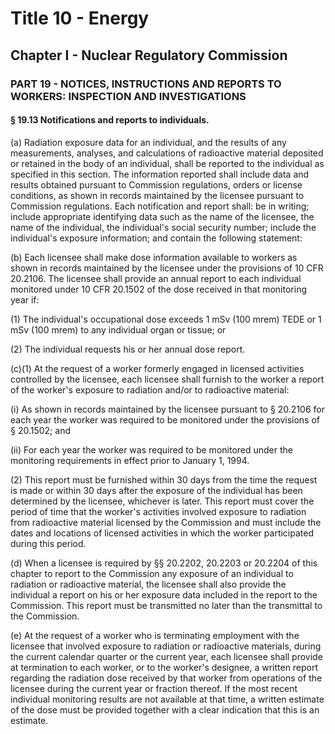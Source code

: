 
# Title 10 - Energy
## Chapter I - Nuclear Regulatory Commission
### PART 19 - NOTICES, INSTRUCTIONS AND REPORTS TO WORKERS: INSPECTION AND INVESTIGATIONS
#### § 19.13 Notifications and reports to individuals.

(a) Radiation exposure data for an individual, and the results of any measurements, analyses, and calculations of radioactive material deposited or retained in the body of an individual, shall be reported to the individual as specified in this section. The information reported shall include data and results obtained pursuant to Commission regulations, orders or license conditions, as shown in records maintained by the licensee pursuant to Commission regulations. Each notification and report shall: be in writing; include appropriate identifying data such as the name of the licensee, the name of the individual, the individual's social security number; include the individual's exposure information; and contain the following statement:

(b) Each licensee shall make dose information available to workers as shown in records maintained by the licensee under the provisions of 10 CFR 20.2106. The licensee shall provide an annual report to each individual monitored under 10 CFR 20.1502 of the dose received in that monitoring year if:

(1) The individual's occupational dose exceeds 1 mSv (100 mrem) TEDE or 1 mSv (100 mrem) to any individual organ or tissue; or

(2) The individual requests his or her annual dose report.

(c)(1) At the request of a worker formerly engaged in licensed activities controlled by the licensee, each licensee shall furnish to the worker a report of the worker's exposure to radiation and/or to radioactive material:

(i) As shown in records maintained by the licensee pursuant to § 20.2106 for each year the worker was required to be monitored under the provisions of § 20.1502; and

(ii) For each year the worker was required to be monitored under the monitoring requirements in effect prior to January 1, 1994.

(2) This report must be furnished within 30 days from the time the request is made or within 30 days after the exposure of the individual has been determined by the licensee, whichever is later. This report must cover the period of time that the worker's activities involved exposure to radiation from radioactive material licensed by the Commission and must include the dates and locations of licensed activities in which the worker participated during this period.

(d) When a licensee is required by §§ 20.2202, 20.2203 or 20.2204 of this chapter to report to the Commission any exposure of an individual to radiation or radioactive material, the licensee shall also provide the individual a report on his or her exposure data included in the report to the Commission. This report must be transmitted no later than the transmittal to the Commission.

(e) At the request of a worker who is terminating employment with the licensee that involved exposure to radiation or radioactive materials, during the current calendar quarter or the current year, each licensee shall provide at termination to each worker, or to the worker's designee, a written report regarding the radiation dose received by that worker from operations of the licensee during the current year or fraction thereof. If the most recent individual monitoring results are not available at that time, a written estimate of the dose must be provided together with a clear indication that this is an estimate.
